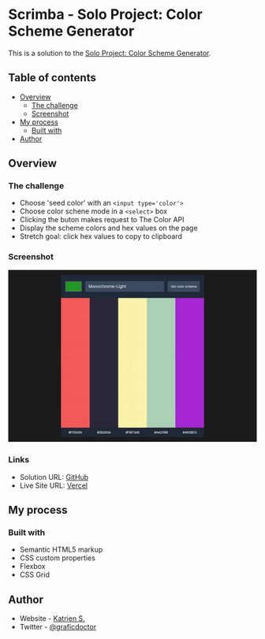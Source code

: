 # Scrimba - Solo Project: Color Scheme Generator

This is a solution to the [Solo Project: Color Scheme Generator](https://scrimba.com/learn/frontend).

## Table of contents

- [Overview](#overview)
  - [The challenge](#the-challenge)
  - [Screenshot](#screenshot)
- [My process](#my-process)
  - [Built with](#built-with)
- [Author](#author)

## Overview

### The challenge

- Choose 'seed color' with an `<input type='color'>`
- Choose color schene mode in a `<select>` box
- Clicking the buton makes request to The Color API
- Display the scheme colors and hex values on the page
- Stretch goal: click hex values to copy to clipboard

### Screenshot

![](screenshot.jpg)

### Links

- Solution URL: [GitHub](https://github.com/graficdoctor/solo-project-color-scheme-generator)
- Live Site URL: [Vercel](https://solo-project-color-scheme-generator.vercel.app/)

## My process

### Built with

- Semantic HTML5 markup
- CSS custom properties
- Flexbox
- CSS Grid

## Author

- Website - [Katrien S.](https://www.katriens.be)
- Twitter - [@graficdoctor](https://www.twitter.com/graficdoctor)
